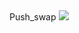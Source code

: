 <td style="text-align:center;">Push_swap</td> <td> <img src="https://badge42.herokuapp.com/api/project/ghumbert/push_swap"> </td>
